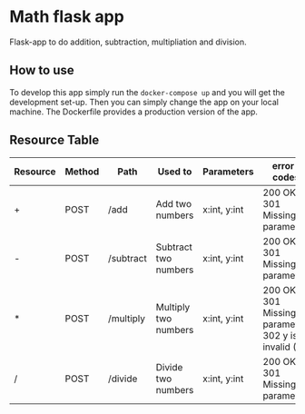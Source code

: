 # Math flask app
Flask-app to do addition, subtraction, multipliation and division. 

## How to use
To develop this app simply run the `docker-compose up` and you will get the development set-up. Then you can simply change the app on your local machine. The Dockerfile provides a production version of the app.

## Resource Table
| Resource | Method | Path | Used to | Parameters | error-codes |
| --- | --- | --- | --- | --- | --- |
| + | POST | /add | Add two numbers | x:int, y:int | 200 OK, 301 Missing parameter |
| - | POST | /subtract | Subtract two numbers | x:int, y:int | 200 OK, 301 Missing parameter |
| * | POST | /multiply | Multiply two numbers | x:int, y:int | 200 OK, 301 Missing parameter,  302 y is invalid (0) |
| / | POST | /divide | Divide two numbers | x:int, y:int | 200 OK, 301 Missing parameter |

